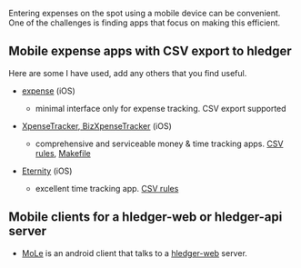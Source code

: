 Entering expenses on the spot using a mobile device can be convenient. One of the challenges is finding apps that focus on making this efficient. 

## Mobile expense apps with CSV export to hledger

Here are some I have used, add any others that you find useful.

- [expense](http://ela.build/expense) (iOS)
   * minimal interface only for expense tracking. CSV export supported

- [XpenseTracker, BizXpenseTracker](http://www.silverwaresoftware.com/XpenseTracker.html) (iOS)
   * comprehensive and serviceable money & time tracking apps.
[CSV rules](https://github.com/simonmichael/hledger/blob/master/examples/csv/xpensetracker.csv.rules),
[Makefile](https://gist.github.com/simonmichael/06eed26bcc85c76d1604373418bc6c58)

- [Eternity](http://www.komorian.com/eternity.html) (iOS)
   * excellent time tracking app.
[CSV rules](https://github.com/simonmichael/hledger/blob/master/examples/csv/eternity.csv.rules)

## Mobile clients for a hledger-web or hledger-api server

- [MoLe](https://gitlab.com/fdroid/fdroiddata/merge_requests/4450#note_142213241) is an android client that talks to a [hledger-web](http://hledger.org/hledger-web.html) server.
